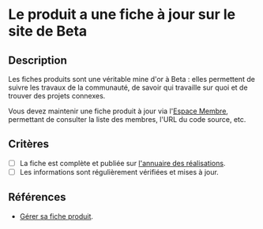 # Le produit a une fiche à jour sur le site de Beta

## Description

Les fiches produits sont une véritable mine d'or à Beta : elles
permettent de suivre les travaux de la communauté, de savoir qui
travaille sur quoi et de trouver des projets connexes.

Vous devez maintenir une fiche produit à jour via l'[Espace
Membre](https://espace-membre.incubateur.net), permettant de consulter
la liste des membres, l'URL du code source, etc.

## Critères

- [ ] La fiche est complète et publiée sur [l'annuaire des réalisations](https://beta.gouv.fr).
- [ ] Les informations sont régulièrement vérifiées et mises à jour.

## Références

- [Gérer sa fiche produit](https://doc.incubateur.net/communaute/les-outils-de-la-communaute/espace-membre/gerer-sa-fiche-produit).
